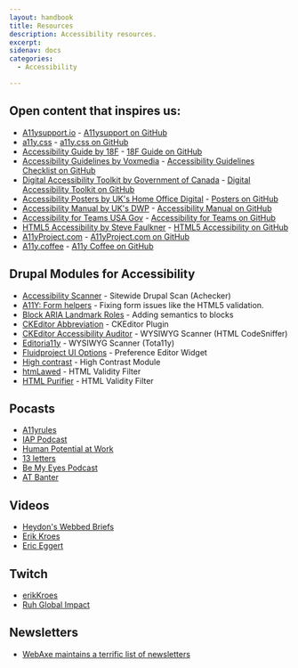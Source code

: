 ```yaml
---
layout: handbook
title: Resources
description: Accessibility resources.
excerpt: 
sidenav: docs
categories:
  - Accessibility

---
```


## Open content that inspires us:

* [A11ysupport.io](https://a11ysupport.io/) - [A11ysupport on GitHub](https://github.com/accessibilitysupported/a11ysupport.io)
* [a11y.css](https://ffoodd.github.io/a11y.css/) - [a11y.css on GitHub](https://github.com/ffoodd/a11y.css)
* [Accessibility Guide by 18F](https://accessibility.18f.gov/) - [18F Guide on GitHub](https://github.com/18F/accessibility)
* [Accessibility Guidelines by Voxmedia](https://accessibility.voxmedia.com/) - [Accessibility Guidelines Checklist on GitHub](https://github.com/voxmedia/accessibility/)
* [Digital Accessibility Toolkit by Government of Canada](https://canada-ca.github.io/a11y/index.html) - [Digital Accessibility Toolkit on GitHub](https://github.com/canada-ca/a11y/)
* [Accessibility Posters by UK's Home Office Digital](https://accessibility.blog.gov.uk/2016/09/02/dos-and-donts-on-designing-for-accessibility/) - [Posters on GitHub](https://github.com/UKHomeOffice/posters)
* [Accessibility Manual by UK's DWP](https://accessibility-manual.dwp.gov.uk/) - [Accessibility Manual on GitHub](https://github.com/dwp/accessibility-manual)
* [Accessibility for Teams USA Gov](https://accessibility.digital.gov/) - [Accessibility for Teams on GitHub](https://github.com/GSA/accessibility-for-teams)
* [HTML5 Accessibility by Steve Faulkner](HTML5accessibility.com) - [HTML5 Accessibility on GitHub](https://github.com/stevefaulkner/HTML5accessibility)
* [A11yProject.com](https://www.a11yproject.com/) - [A11yProject.com on GitHub](https://github.com/a11yproject/a11yproject.com)
* [A11y.coffee](https://a11y.coffee/) - [A11y Coffee on GitHub](https://github.com/amberleyromo/a11y-coffee)

## Drupal Modules for Accessibility

* [Accessibility Scanner](https://www.drupal.org/project/accessibility_scanner) - Sitewide Drupal Scan (Achecker)
* [A11Y: Form helpers](https://www.drupal.org/project/a11y_form_helpers) - Fixing form issues like the HTML5 validation.
* [Block ARIA Landmark Roles](https://www.drupal.org/project/block_aria_landmark_roles) - Adding semantics to blocks
* [CKEditor Abbreviation](https://www.drupal.org/project/ckeditor_abbreviation) - CKEditor Plugin
* [CKEditor Accessibility Auditor](https://www.drupal.org/project/ckeditor_accessibility_auditor) - WYSIWYG Scanner (HTML CodeSniffer)
* [Editoria11y](https://www.drupal.org/project/editoria11y) - WYSIWYG Scanner (Tota11y)
* [Fluidproject UI Options](https://www.drupal.org/project/fluidui) - Preference Editor Widget
* [High contrast](https://www.drupal.org/project/high_contrast) - High Contrast Module
* [htmLawed](https://www.drupal.org/project/htmlawed) - HTML Validity Filter
* [HTML Purifier](https://www.drupal.org/project/htmlpurifier) - HTML Validity Filter

## Pocasts
- [A11yrules](https://a11yrules.com/)
- [IAP Podcast](https://interactiveaccessibility.com/iap-podcasts)
- [Human Potential at Work](https://www.ruhglobal.com/podcasthuman-potential-work/)
- [13 letters](https://www.bemyeyes.com/podcasts-show/13-letters)
- [Be My Eyes Podcast](https://www.bemyeyes.com/podcasts-show/the-be-my-eyes-podcast)
- [AT Banter](https://atbanter.com/)

## Videos
- [Heydon's Webbed Briefs](https://briefs.video/)
- [Erik Kroes](https://www.youtube.com/channel/UCwrpGO76k2HyUQspl-rG2eQ/videos)
- [Eric Eggert](https://www.youtube.com/c/EricEggert)


## Twitch
- [erikKroes](https://www.twitch.tv/erikKroes)
- [Ruh Global Impact](https://www.twitch.tv/ruh_global_impact)

## Newsletters
- [WebAxe maintains a terrific list of newsletters](http://www.webaxe.org/digital-accessibility-newsletters/)
